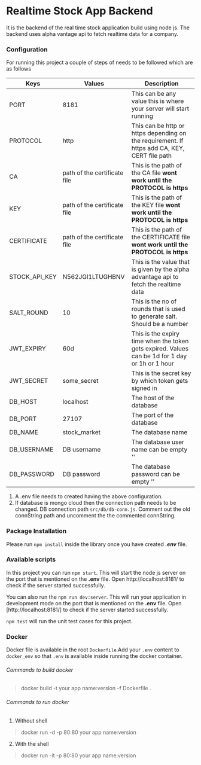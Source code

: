 # Realtime Stock App Backend
It is the backend of the real time stock application build using node js.
The backend uses alpha vantage api to fetch realtime data for a company.

### Configuration
For running this project a couple of steps of needs to be followed which are as follows


Keys          | Values        | Description   
------------- |-------------  | -------------
PORT          | 8181          | This can be any value this is where your server will start running
PROTOCOL     | http      |     This can be http or https depending on the requirement. If https add CA, KEY, CERT file path
CA | path of the certificate file      |    This is the path of the CA file **wont work until the PROTOCOL is https**   
KEY | path of the certificate file      |    This is the path of the KEY file **wont work until the PROTOCOL is https**  
CERTIFICATE | path of the certificate file      |    This is the path of the CERTIFICATE file **wont work until the PROTOCOL is https**  
STOCK_API_KEY | N562JGI1LTUGHBNV      | This is the value that is given by the alpha advantage api to fetch the realtime data 
SALT_ROUND | 10      | This is the no of rounds that is used to generate salt. Should be a number 
JWT_EXPIRY | 60d | This is the expiry time when the token gets expired. Values can be 1d for 1 day or 1h or 1 hour 
JWT_SECRET | some_secret      | This is the secret key by which token gets signed in 
DB_HOST | localhost      |   The host of the database
DB_PORT | 27107      |   The port of the database  
DB_NAME | stock_market      |   The database name  
DB_USERNAME | DB username      |  The database user name can be empty ''  
DB_PASSWORD | DB password     |   The database password can be empty ''  


1. A .env file needs to created having the above configuration.
2. If database is mongo cloud then the connection path needs to be changed. DB connection path `src/db/db-conn.js`. Comment out the old connString path and uncomment the the commented connString.

### Package Installation
Please run `npm install` inside the library once you have created ***.env*** file.

### Available scripts
In this project you can run `npm start`. This will start the node js server on the port that is mentioned on the **.env** file. Open http://localhost:8181/ to check if the server started successfully.

You can also run the `npm run dev:server`. This will run your application in development mode on the port that is mentioned on the **.env** file. Open [http://localhost:8181/] to check if the server started successfully.

`npm test` will run the unit test cases for this project.

### Docker
Docker file is available in the root `Dockerfile`.Add your `.env` content to `docker_env` so that `.env` is available inside running the docker container.

###### Commands to build docker
> docker build -t your app name:version  -f Dockerfile .

###### Commands to run docker
1. Without shell
> docker run -d -p 80:80 your app name:version
2. With the shell
> docker run -it -p 80:80 your app name:version
